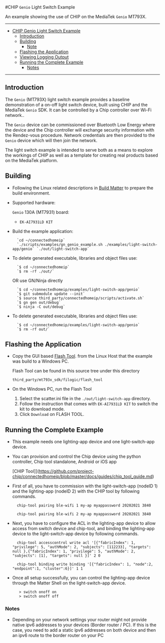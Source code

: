 #CHIP `Genio` Light Switch Example

An example showing the use of CHIP on the MediaTek `Genio` MT793X.

<hr>

-   [CHIP Genio Light Switch Example](#chip-genio-light-switch-example)
    -   [Introduction](#introduction)
    -   [Building](#building)
        -   [Note](#note)
    -   [Flashing the Application](#flashing-the-application)
    -   [Viewing Logging Output](#viewing-logging-output)
    -   [Running the Complete Example](#running-the-complete-example)
        -   [Notes](#notes)

<hr>

<a name="intro"></a>

## Introduction

The `Genio` (MT793X) light switch example provides a baseline demonstration of a on-off
light switch device, built using CHIP and the MediaTek `Genio` SDK. It can be
controlled by a Chip controller over Wi-Fi network..

The `Genio` device can be commissioned over Bluetooth Low Energy where the device
and the Chip controller will exchange security information with the Rendez-vous
procedure. Network credentials are then provided to the `Genio` device which will
then join the network.

The light switch example is intended to serve both as a means to explore the
workings of CHIP as well as a template for creating real products based on the
MediaTek platform.

<a name="building"></a>

## Building

-   Following the Linux related descriptions in
    [Build Matter](https://github.com/project-chip/connectedhomeip/blob/master/docs/guides/BUILDING.md)
    to prepare the build environment.

-   Supported hardware:

    `Genio` 130A (MT7931) board:

    -   `EK-AI7931LD KIT`

*   Build the example application:

          `cd ~/connectedhomeip`
          `./scripts/examples/gn_genio_example.sh ./examples/light-switch-app/genio` `./out/light-switch-app`

-   To delete generated executable, libraries and object files use:

          `$ cd ~/connectedhomeip`
          `$ rm -rf ./out/`

    OR use GN/Ninja directly

          `$ cd ~/connectedhomeip/examples/light-switch-app/genio`
          `$ git submodule update --init`
          `$ source third_party/connectedhomeip/scripts/activate.sh`
          `$ gn gen out/debug`
          `$ ninja -C out/debug`

-   To delete generated executable, libraries and object files use:

          `$ cd ~/connectedhomeip/examples/light-switch-app/genio`
          `$ rm -rf out/`

## Flashing the Application

-   Copy the GUI based
    [Flash Tool](https://github.com/MediaTek-Labs/genio-matter-bsp/tree/main/flash_tool/FlashBurningTool_V2.83).
    from the Linux Host that the example was build to a Windows PC.

    Flash Tool can be found in this source tree under this directory

    `third_party/mt793x_sdk/filogic/flash_tool`

-   On the Windows PC, run the Flash Tool

    1. Select the scatter.ini file in the `./out/light-switch-app` directory.
    2. Follow the instruction that comes with `EK-AI7931LD KIT` to switch the
       kit to download mode.
    3. Click `Download` on FLASH TOOL.

## Running the Complete Example

-   This example needs one lighting-app device and one light-switch-app device.

-   You can provision and control the Chip device using the python controller,
    Chip tool standalone, Android or iOS app

    [CHIP
    Tool]](https://github.com/project-chip/connectedhomeip/blob/master/docs/guides/chip_tool_guide.md)

-   First of all, you have to commission with the light-switch-app (nodeID 1) and
    the lighting-app (nodeID 2) with the CHIP tool by following commands.

    ```
      chip-tool pairing ble-wifi 1 my-ap myappassword 20202021 3840

      chip-tool pairing ble-wifi 2 my-ap myappassword 20202021 3840
    ```

-   Next, you have to configure the ACL in the lighting-app device to allow access
    from switch device and chip-tool, and binding the lighting-app device to the
    light-switch-app device by following commands.

    ```
      chip-tool accesscontrol write acl '[{"fabricIndex": 1, "privilege": 5, "authMode": 2, "subjects": [112233], "targets": null },{"fabricIndex": 1, "privilege": 5, "authMode": 2, "subjects": [1], "targets": null }]' 2 0

      chip-tool binding write binding '[{"fabricIndex": 1, "node":2, "endpoint":1, "cluster":6}]' 1 1

    ```

-   Once all setup successfully, you can control the lighting-app device through the
    Matter Shell on the light-switch-app device.

    ```
       > switch onoff on
       > switch onoff off
    ```

### Notes

-   Depending on your network settings your router might not provide native ipv6
 addresses to your devices (Border router / PC). If this is the case, you
 need to add a static ipv6 addresses on both device and then an ipv6 route to
 the border router on your PC


